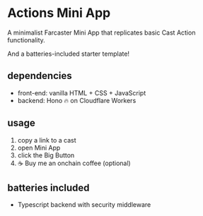 # Actions Mini App

A minimalist Farcaster Mini App that replicates basic Cast Action functionality.

And a batteries-included starter template!

## dependencies

- front-end: vanilla HTML + CSS + JavaScript
- backend: Hono 🔥 on Cloudflare Workers

## usage

1. copy a link to a cast
2. open Mini App
3. click the Big Button
4. ☕ Buy me an onchain coffee (optional)

## batteries included

- Typescript backend with security middleware

